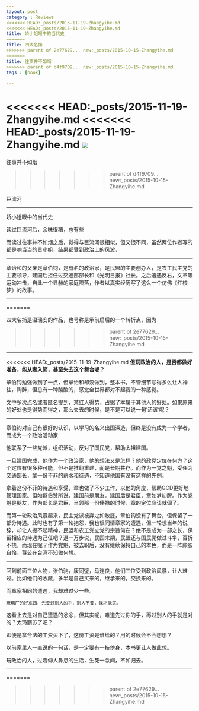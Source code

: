 ```yaml
---
layout: post
category : Reviews
<<<<<<< HEAD:_posts/2015-11-19-Zhangyihe.md
<<<<<<< HEAD:_posts/2015-11-19-Zhangyihe.md
title: 娇小姐眼中的当代史
=======
title: 四大名捕
>>>>>>> parent of 2e77629... new:_posts/2015-10-15-Zhangyihe.md
=======
title: 往事并不如烟
>>>>>>> parent of d4f9709... new:_posts/2015-10-15-Zhangyihe.md
tags : [book]

---
```


<<<<<<< HEAD:_posts/2015-11-19-Zhangyihe.md
<<<<<<< HEAD:_posts/2015-11-19-Zhangyihe.md
![](http://img4.douban.com/lpic/s1108667.jpg)
=======
往事并不如烟
>>>>>>> parent of d4f9709... new:_posts/2015-10-15-Zhangyihe.md

巨流河

---

娇小姐眼中的当代史

读过巨流河后，余味很糟，总有些


而读过往事并不如烟之后，觉得与巨流河很相似，但又很不同，虽然两位作者写的都是响当当的贵小姐，结果都受到政治上的风波，




---

章诒和的父亲是章伯钧，是有名的政治家，是民盟的主要创办人，是农工民主党的主要领导，建国后担任过交通部部长和《光明日报》社长。之后遭遇反右，文革等运动冲击，自此一个显赫的家庭陨落，作者以真实经历写了这么一个仿佛《红楼梦》的故事。


---
=======


四大名捕是温瑞安的作品，也号称是承前启后的一个转折点，因为
>>>>>>> parent of 2e77629... new:_posts/2015-10-15-Zhangyihe.md




---



<<<<<<< HEAD:_posts/2015-11-19-Zhangyihe.md
**但玩政治的人，是否都做好准备，能从奢入简，甚至失去这个舞台呢？**

章伯钧勉强做到了一点，但章诒和却没做到，整本书，不管细节写得多么让人神往，陶醉，但总有一种酸酸的，感觉全世界都对不起我的一种感觉。

文中多次点名或者匿名提到，某红人得势，占据了本属于其他人的好处。如果原来的好处也是得势而得之，那么失去的时候，是不是可以说一句’活该‘呢？

---

章伯钧对自己有很好的认识，以学习的名义出国深造，但终是没有成为一个学者，而成为一个政治活动家

他联系了一些党派，组织活动，反对了国民党，帮助太祖建国。

一旦建国完成，他作为一个政治家，他的想法又是怎样？他的政党定位在何方？这个定位有很多种可能，但不是推翻重建，而是长期共存。而作为一党之魁，受任为交通部长，拿一份不菲的薪水和待遇，不知道他国有没有这样的先例。

拿着这份不菲的待遇和享受，章也做了不少工作，以他的角度，帮助GCD更好地管理国家。但如翦伯赞所说，建国前是朋友，建国后是君臣，章如梦初醒。作为党魁是朋友，作为部长是君臣，当领那一份俸禄的时候，章的定位应该就偏了。

而第一轮政治风暴起来，民主党派被弃之如敝屣，章伯钧没有了舞台，但保留了一部分待遇。此时也有了第一轮抱怨，我也很同情章家的遭遇，但一轮想当年的说辞，却让人提不起精神，民盟和农工党立党的宗旨何在？绝不是成为一部之长，保留相应的待遇为己任吧？退一万步说，民国末期，民盟还与国民党做过斗争，百折不挠，而现在呢？作为党魁，被去职后，没有继续保持自己的本色，而是一阵顾影自怜，蒋公在台湾不知做何想。

---

回到前面三位人物，张伯驹，康同璧，马连良，他们三位受到政治风暴，让人难过。比如他们的收藏，多半是自己买来的，继承来的，交换来的。

而章家相同的遭遇，我却难过少一些。

`琉璃厂的好东西，先要过别人的手，别人不要，我才能买。
`

这看上去是对自己遭遇的忿忿，但其实呢，难道先过你的手，再过别人的手就是对的？太玛丽苏了吧？

即便是拿合法的工资买下了，这份工资是谁给的？用的时候会不会想想？

以前家里人一直说的一句话，是一定要有一技傍身，本书更让人做此想。

玩政治的人，过着仰人鼻息的生活，生死一念间，不如归去。


---
=======
>>>>>>> parent of 2e77629... new:_posts/2015-10-15-Zhangyihe.md







